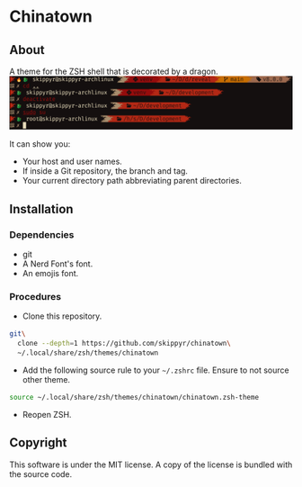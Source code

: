 # Chinatown
## About
A theme for the ZSH shell that is decorated by a dragon.
![](preview.png)

It can show you:
-   Your host and user names.
-   If inside a Git repository, the branch and tag.
-   Your current directory path abbreviating parent directories.

## Installation
### Dependencies
-   git
-   A Nerd Font's font.
-   An emojis font.

### Procedures
-   Clone this repository.
```bash
git\
  clone --depth=1 https://github.com/skippyr/chinatown\
  ~/.local/share/zsh/themes/chinatown
```

-   Add the following source rule to your `~/.zshrc` file. Ensure to not source
    other theme.

```bash
source ~/.local/share/zsh/themes/chinatown/chinatown.zsh-theme
```

-   Reopen ZSH.

## Copyright
This software is under the MIT license. A copy of the license is bundled with
the source code.
